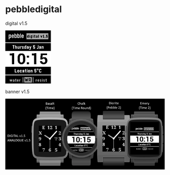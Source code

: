 # pebbledigital
digital v1.5

![basalt.png](/assets/basalt.png)

banner v1.5

![banner.png](/assets/banner.png)
